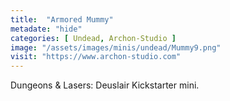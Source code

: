 ```yaml
---
title:  "Armored Mummy"
metadate: "hide"
categories: [ Undead, Archon-Studio ]
image: "/assets/images/minis/undead/Mummy9.png"
visit: "https://www.archon-studio.com"
---
```

Dungeons & Lasers: Deuslair Kickstarter mini.